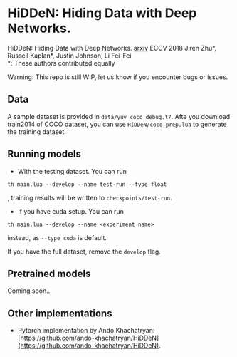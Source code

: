 # HiDDeN: Hiding Data with Deep Networks. 
HiDDeN: Hiding Data with Deep Networks. [arxiv](https://arxiv.org/abs/1807.09937) ECCV 2018
Jiren Zhu*, Russell Kaplan*, Justin Johnson, Li Fei-Fei  
*: These authors contributed equally

Warning: This repo is still WIP, let us know if you encounter bugs or issues.

## Data
A sample dataset is provided in `data/yuv_coco_debug.t7`. Afte you download train2014 of COCO dataset, you can use `HiDDeN/coco_prep.lua` to generate the training dataset.

## Running models
* With the testing dataset. You can run
```
th main.lua --develop --name test-run --type float
```
, training results will be written to `checkpoints/test-run`.  

* If you have cuda setup. You can run 
```
th main.lua --develop --name <experiment name>
```
 instead, as `--type cuda` is default.

If you have the full dataset, remove the `develop` flag.

## Pretrained models
Coming soon...

## Other implementations
* Pytorch implementation by Ando Khachatryan: [https://github.com/ando-khachatryan/HiDDeN](https://github.com/ando-khachatryan/HiDDeN).
